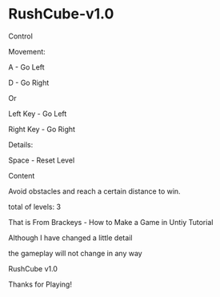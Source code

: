# RushCube-v1.0


Control

Movement:

A - Go Left

D - Go Right


Or


Left Key - Go Left

Right Key - Go Right



Details:

Space - Reset Level



Content


Avoid obstacles and reach a certain distance to win.

total of levels: 3




That is From Brackeys - How to Make a Game in Untiy Tutorial

Although I have changed a little detail 

the gameplay will not change in any way




RushCube v1.0

Thanks for Playing!

